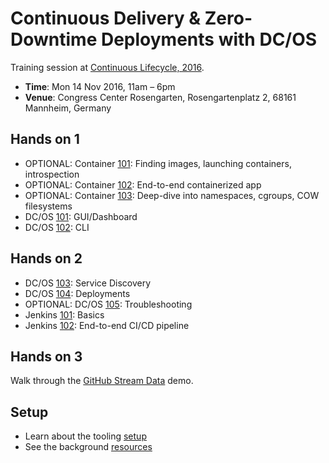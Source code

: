 # Continuous Delivery & Zero-Downtime Deployments with DC/OS

Training session at [Continuous Lifecycle, 2016](http://www.continuouslifecycle.de/veranstaltung-5461-continuous-delivery-%26-zero-downtime-deployments-von-containern-mit-dc-os.html?id=5461).

- **Time**: Mon 14 Nov 2016, 11am – 6pm
- **Venue**: Congress Center Rosengarten, Rosengartenplatz 2, 68161 Mannheim, Germany

## Hands on 1

- OPTIONAL: Container [101](container-101.md): Finding images, launching containers, introspection
- OPTIONAL: Container [102](container-102.md): End-to-end containerized app
- OPTIONAL: Container [103](container-103.md): Deep-dive into namespaces, cgroups, COW filesystems
- DC/OS [101](dcos-101.md): GUI/Dashboard
- DC/OS [102](dcos-102.md): CLI

## Hands on 2

- DC/OS [103](dcos-103.md): Service Discovery
- DC/OS [104](dcos-104.md): Deployments
- OPTIONAL: DC/OS [105](dcos-105.md): Troubleshooting
- Jenkins [101](jenkins-101.md): Basics
- Jenkins [102](jenkins-102.md): End-to-end CI/CD pipeline

## Hands on 3

Walk through the [GitHub Stream Data](https://github.com/mesosphere/cassandra-kairosdb-tutorial) demo.

## Setup

- Learn about the tooling [setup](setup.md)
- See the background [resources](resources.md)